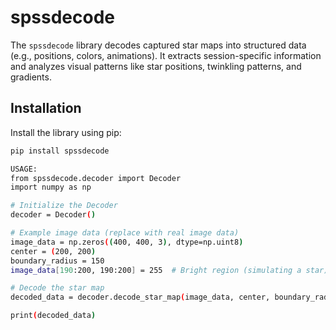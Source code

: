 # spssdecode

The `spssdecode` library decodes captured star maps into structured data (e.g., positions, colors, animations). It extracts session-specific information and analyzes visual patterns like star positions, twinkling patterns, and gradients.

## Installation

Install the library using pip:

```bash
pip install spssdecode

USAGE:
from spssdecode.decoder import Decoder
import numpy as np

# Initialize the Decoder
decoder = Decoder()

# Example image data (replace with real image data)
image_data = np.zeros((400, 400, 3), dtype=np.uint8)
center = (200, 200)
boundary_radius = 150
image_data[190:200, 190:200] = 255  # Bright region (simulating a star)

# Decode the star map
decoded_data = decoder.decode_star_map(image_data, center, boundary_radius)

print(decoded_data)
```
